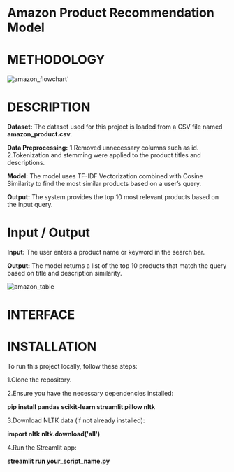 #  **Amazon Product Recommendation Model**

# METHODOLOGY
![amazon_flowchart'](https://github.com/user-attachments/assets/1f90fe97-cc4f-49d7-8f40-641c591b81ad)

# DESCRIPTION

 **Dataset:** The dataset used for this project is loaded from a CSV file named **amazon_product.csv**.
 
**Data Preprocessing:** 1.Removed unnecessary columns such as id.
2.Tokenization and stemming were applied to the product titles and descriptions.

**Model:** The model uses TF-IDF Vectorization combined with Cosine Similarity to find the most similar products based on a user’s query.

**Output:** The system provides the top 10 most relevant products based on the input query.

# Input / Output

**Input:** The user enters a product name or keyword in the search bar.

**Output:** The model returns a list of the top 10 products that match the query based on title and description similarity.


![amazon_table](https://github.com/user-attachments/assets/628fe168-e884-43a1-858e-3a3a349d77c6)


# INTERFACE


# INSTALLATION
To run this project locally, follow these steps:

1.Clone the repository.

2.Ensure you have the necessary dependencies installed:

**pip install pandas scikit-learn streamlit pillow nltk**

3.Download NLTK data (if not already installed):

**import nltk**
**nltk.download('all')**

4.Run the Streamlit app:

**streamlit run your_script_name.py**





